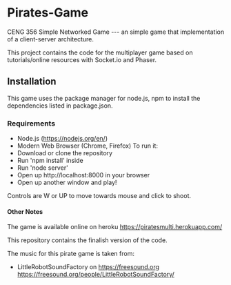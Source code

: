 # Pirates-Game

CENG 356 Simple Networked Game --- an simple game that implementation of a client-server architecture.

This project contains the code for the multiplayer game based on tutorials/online resources with Socket.io and Phaser. 

## Installation

This game uses the package manager for node.js, npm to install the dependencies listed in package.json.

### Requirements 
* Node.js (https://nodejs.org/en/)
* Modern Web Browser (Chrome, Firefox)
To run it:
* Download or clone the repository 
* Run 'npm install' inside
* Run 'node server' 
* Open up http://localhost:8000 in your browser
* Open up another window and play!

Controls are W or UP to move towards mouse and click to shoot.

#### Other Notes 
The game is available online on heroku
https://piratesmulti.herokuapp.com/

This repository contains the finalish version of the code.

The music for this pirate game is taken from:
* LittleRobotSoundFactory on https://freesound.org https://freesound.org/people/LittleRobotSoundFactory/
